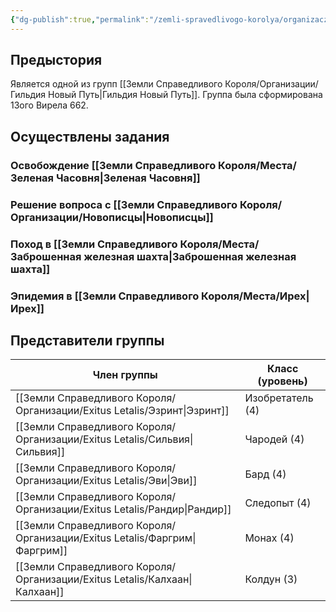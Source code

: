 ```yaml
---
{"dg-publish":true,"permalink":"/zemli-spravedlivogo-korolya/organizaczii/exitus-letalis/exitus-letalis/"}
---
```


## Предыстория

 Является одной из групп [[Земли Справедливого Короля/Организации/Гильдия Новый Путь\|Гильдия Новый Путь]]. Группа была сформирована 13ого Вирела 662. 


## Осуществлены задания

### Освобождение [[Земли Справедливого Короля/Места/Зеленая Часовня\|Зеленая Часовня]]

### Решение вопроса с [[Земли Справедливого Короля/Организации/Новописцы\|Новописцы]]

### Поход в [[Земли Справедливого Короля/Места/Заброшенная железная шахта\|Заброшенная железная шахта]]

### Эпидемия в [[Земли Справедливого Короля/Места/Ирех\|Ирех]]


## Представители группы

| Член группы | Класс (уровень)  |
| ----------- | ---------------- |
| [[Земли Справедливого Короля/Организации/Exitus Letalis/Эзринт\|Эзринт]]  | Изобретатель (4) |
| [[Земли Справедливого Короля/Организации/Exitus Letalis/Сильвия\|Сильвия]] | Чародей (4)      |
| [[Земли Справедливого Короля/Организации/Exitus Letalis/Эви\|Эви]]     | Бард (4)         |
| [[Земли Справедливого Короля/Организации/Exitus Letalis/Рандир\|Рандир]]  | Следопыт (4)     |
| [[Земли Справедливого Короля/Организации/Exitus Letalis/Фаргрим\|Фаргрим]] | Монах (4)        |
| [[Земли Справедливого Короля/Организации/Exitus Letalis/Калхаан\|Калхаан]] | Колдун (3)       |

